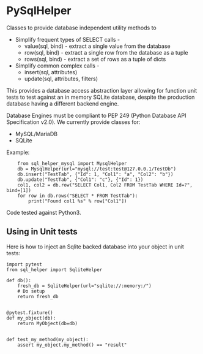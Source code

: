 # PySqlHelper
Classes to provide database independent utility methods to
* Simplify frequent types of SELECT calls -
  * value(sql, bind) - extract a single value from the database
  * row(sql, bind) - extract a single row from the database as a tuple
  * rows(sql, bind) - extract a set of rows as a tuple of dicts
* Simplify common complex calls -
  * insert(sql, attributes)
  * update(sql, attributes, filters)
  
This provides a database access abstraction layer allowing for function
unit tests to test against an in memory SQLite database, despite the production
database having a different backend engine.

Database Engines must be compliant to PEP 249 (Python Database API Specification
v2.0). We currently provide classes for:
* MySQL/MariaDB
* SQLite

Example:
```
    from sql_helper_mysql import MysqlHelper
    db = MysqlHelper(url="mysql://test:test@127.0.0.1/TestDb")
    db.insert("TestTab", {"Id": 1, "Col1": "a", "Col2": "b"})
    db.update("TestTab", {"Col1": "c"}, {"Id": 1})
    col1, col2 = db.row("SELECT Col1, Col2 FROM TestTab WHERE Id=?", bind=[1])
    for row in db.rows("SELECT * FROM TestTab"):
        print("Found col1 %s" % row["Col1"])
```

Code tested against Python3.

## Using in Unit tests
Here is how to inject an Sqlite backed database into your object
in unit tests:
```
import pytest
from sql_helper import SqliteHelper
 
def db():
    fresh_db = SqliteHelper(url="sqlite://:memory:/")
    # Do setup
    return fresh_db


@pytest.fixture()
def my_object(db):
    return MyObject(db=db)


def test_my_method(my_object):
    assert my_object.my_method() == "result"
```
